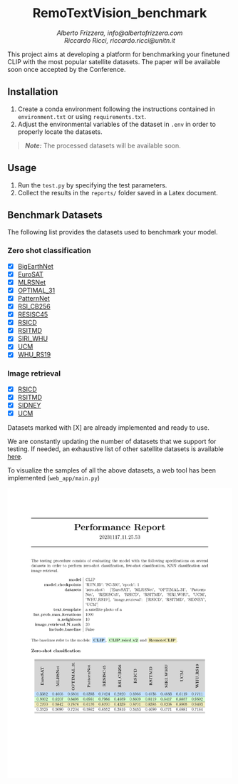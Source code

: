 <center> 
<h1><strong>RemoTextVision_benchmark</strong></h1>
<em>
Alberto Frizzera, info@albertofrizzera.com<br>
Riccardo Ricci, riccardo.ricci@unitn.it
</em>
<br>
</center>

This project aims at developing a platform for benchmarking your finetuned CLIP with the most popular satellite datasets. The paper will be available soon once accepted by the Conference.

## Installation

1. Create a conda environment following the instructions contained in ```environment.txt``` or using ```requirements.txt```.
2. Adjust the environmental variables of the dataset in ```.env``` in order to properly locate the datasets.

> **_Note:_**  The processed datasets will be available soon.

## Usage
1. Run the ```test.py``` by specifying the test parameters.
2. Collect the results in the ```reports/``` folder saved in a Latex document.

## Benchmark Datasets

The following list provides the datasets used to benchmark your model.

### Zero shot classification
- [X] [BigEarthNet](https://bigearth.net)
- [X] [EuroSAT](https://github.com/phelber/eurosat)
- [X] [MLRSNet](https://github.com/cugbrs/MLRSNet)
- [X] [OPTIMAL_31](https://huggingface.co/datasets/jonathan-roberts1/Optimal-31)
- [X] [PatternNet](https://sites.google.com/view/zhouwx/dataset)
- [X] [RSI_CB256](https://github.com/lehaifeng/RSI-CB)
- [X] [RESISC45](https://figshare.com/articles/dataset/NWPU-RESISC45_Dataset_with_12_classes/16674166)
- [X] [RSICD](https://github.com/201528014227051/RSICD_optimal)
- [X] [RSITMD](https://github.com/xiaoyuan1996/AMFMN)
- [X] [SIRI_WHU](http://www.lmars.whu.edu.cn/prof_web/zhongyanfei/e-code.html)
- [X] [UCM](http://weegee.vision.ucmerced.edu/datasets/landuse.html)
- [X] [WHU_RS19](https://captain-whu.github.io/BED4RS/#)

### Image retrieval
- [X] [RSICD](https://github.com/201528014227051/RSICD_optimal)
- [X] [RSITMD](https://github.com/xiaoyuan1996/AMFMN)
- [X] [SIDNEY](https://mega.nz/folder/pG4yTYYA#4c4buNFLibryZnlujsrwEQ)
- [X] [UCM](https://mega.nz/folder/wCpSzSoS#RXzIlrv--TDt3ENZdKN8JA)

Datasets marked with [X] are already implemented and ready to use.

We are constantly updating the number of datasets that we support for testing. 
If needed, an exhaustive list of other satellite datasets is available [here](https://captain-whu.github.io/DiRS/).

To visualize the samples of all the above datasets, a web tool has been implemented (```web_app/main.py```)

<center> 
<img src="assets/report_benchmark.png" width="600"/>
</center>